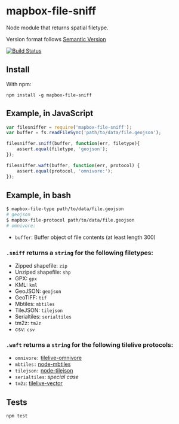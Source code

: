 # mapbox-file-sniff
Node module that returns spatial filetype.

Version format follows [Semantic Version](http://semver.org/)

[![Build Status](https://travis-ci.org/mapbox/mapbox-file-sniff.svg?branch=master)](https://travis-ci.org/mapbox/mapbox-file-sniff)

## Install
With npm:
```
npm install -g mapbox-file-sniff
```

## Example, in JavaScript
```javascript
var filesniffer = require('mapbox-file-sniff');
var buffer = fs.readFileSync('path/to/data/file.geojson');

filesniffer.sniff(buffer, function(err, filetype){
	assert.equal(filetype, 'geojson');
});

filesniffer.waft(buffer, function(err, protocol) {
	assert.equal(protocol, 'omnivore:');
});
```

## Example, in bash
```sh
$ mapbox-file-type path/to/data/file.geojson
# geojson
$ mapbox-file-protocol path/to/data/file.geojson
# omnivore:
```

- `buffer`: Buffer object of file contents (at least length 300)

### `.sniff` returns a `string` for the following filetypes:
- Zipped shapefile: `zip`
- Unziped shapefile: `shp`
- GPX: `gpx`
- KML: `kml`
- GeoJSON: `geojson`
- GeoTIFF: `tif`
- Mbtiles: `mbtiles`
- TileJSON: `tilejson`
- Serialtiles: `serialtiles`
- tm2z: `tm2z`
- csv: `csv`

### `.waft` returns a `string` for the following tilelive protocols:
- `omnivore:` [tilelive-omnivore](https://github.com/mapbox/tilelive-omnivore)
- `mbtiles:` [node-mbtiles](https://github.com/mapbox/node-mbtiles)
- `tilejson:` [node-tilejson](https://github.com/mapbox/node-tilejson)
- `serialtiles`: *special case*
- `tm2z`: [tilelive-vector](https://github.com/mapbox/tilelive-vector)

## Tests
`npm test`
